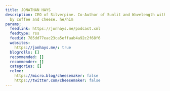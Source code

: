 ```yaml
---
title: JONATHAN HAYS
description: CEO of Silverpine. Co-Author of Sunlit and Wavelength with @manton.  Powered
  by coffee and cheese. he/him
params:
  feedlink: https://jonhays.me/podcast.xml
  feedtype: rss
  feedid: 785dd77eac23ca5effaab4a92c2f68f6
  websites:
    https://jonhays.me/: true
  blogrolls: []
  recommended: []
  recommender: []
  categories: []
  relme:
    https://micro.blog/cheesemaker: false
    https://twitter.com/cheesemaker: false
---
```

